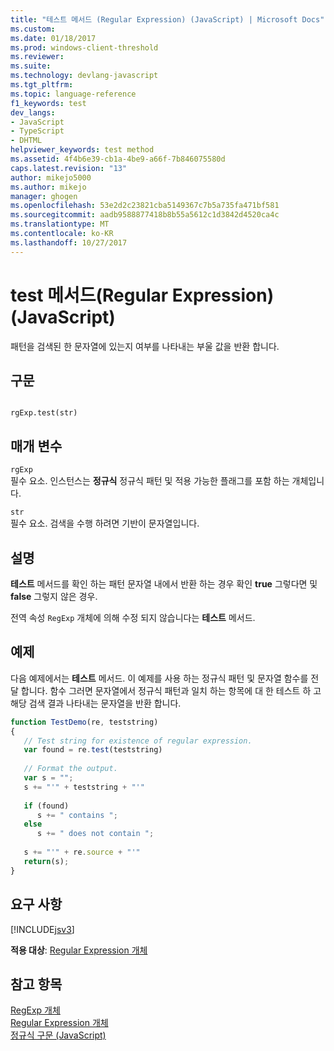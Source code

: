 ```yaml
---
title: "테스트 메서드 (Regular Expression) (JavaScript) | Microsoft Docs"
ms.custom: 
ms.date: 01/18/2017
ms.prod: windows-client-threshold
ms.reviewer: 
ms.suite: 
ms.technology: devlang-javascript
ms.tgt_pltfrm: 
ms.topic: language-reference
f1_keywords: test
dev_langs:
- JavaScript
- TypeScript
- DHTML
helpviewer_keywords: test method
ms.assetid: 4f4b6e39-cb1a-4be9-a66f-7b846075580d
caps.latest.revision: "13"
author: mikejo5000
ms.author: mikejo
manager: ghogen
ms.openlocfilehash: 53e2d2c23821cba5149367c7b5a735fa471bf581
ms.sourcegitcommit: aadb9588877418b8b55a5612c1d3842d4520ca4c
ms.translationtype: MT
ms.contentlocale: ko-KR
ms.lasthandoff: 10/27/2017
---
```

# <a name="test-method-regular-expression-javascript"></a>test 메서드(Regular Expression)(JavaScript)
패턴을 검색된 한 문자열에 있는지 여부를 나타내는 부울 값을 반환 합니다.  
  
## <a name="syntax"></a>구문  
  
```  
  
rgExp.test(str)   
```  
  
## <a name="parameters"></a>매개 변수  
 `rgExp`  
 필수 요소. 인스턴스는 **정규식** 정규식 패턴 및 적용 가능한 플래그를 포함 하는 개체입니다.  
  
 `str`  
 필수 요소. 검색을 수행 하려면 기반이 문자열입니다.  
  
## <a name="remarks"></a>설명  
 **테스트** 메서드를 확인 하는 패턴 문자열 내에서 반환 하는 경우 확인 **true** 그렇다면 및 **false** 그렇지 않은 경우.  
  
 전역 속성 `RegExp` 개체에 의해 수정 되지 않습니다는 **테스트** 메서드.  
  
## <a name="example"></a>예제  
 다음 예제에서는 **테스트** 메서드. 이 예제를 사용 하는 정규식 패턴 및 문자열 함수를 전달 합니다. 함수 그러면 문자열에서 정규식 패턴과 일치 하는 항목에 대 한 테스트 하 고 해당 검색 결과 나타내는 문자열을 반환 합니다.  
  
```JavaScript  
function TestDemo(re, teststring)  
{  
   // Test string for existence of regular expression.  
   var found = re.test(teststring)  
  
   // Format the output.  
   var s = "";  
   s += "'" + teststring + "'"  
  
   if (found)  
      s += " contains ";  
   else  
      s += " does not contain ";  
  
   s += "'" + re.source + "'"  
   return(s);  
}  
```  
  
## <a name="requirements"></a>요구 사항  
 [!INCLUDE[jsv3](../../javascript/reference/includes/jsv3-md.md)]  
  
 **적용 대상**: [Regular Expression 개체](../../javascript/reference/regular-expression-object-javascript.md)  
  
## <a name="see-also"></a>참고 항목  
 [RegExp 개체](../../javascript/reference/regexp-object-javascript.md)   
 [Regular Expression 개체](../../javascript/reference/regular-expression-object-javascript.md)   
 [정규식 구문 (JavaScript)](http://msdn.microsoft.com/en-us/ab0766e1-7037-45ed-aa23-706f58358c0e)